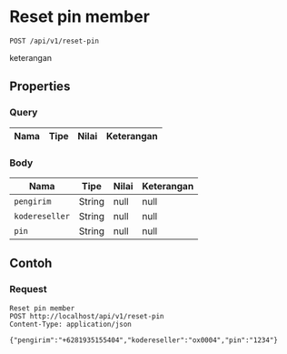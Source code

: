 # Reset pin member
```http
POST /api/v1/reset-pin
```
keterangan
## Properties
### Query
Nama | Tipe | Nilai | Keterangan
--- | --- | --- | ---
### Body
Nama | Tipe | Nilai | Keterangan
--- | --- | --- | ---
<code>pengirim</code> | String | null | null
<code>kodereseller</code> | String | null | null
<code>pin</code> | String | null | null
## Contoh
### Request
```http
Reset pin member
POST http://localhost/api/v1/reset-pin
Content-Type: application/json

{"pengirim":"+6281935155404","kodereseller":"ox0004","pin":"1234"}
```
